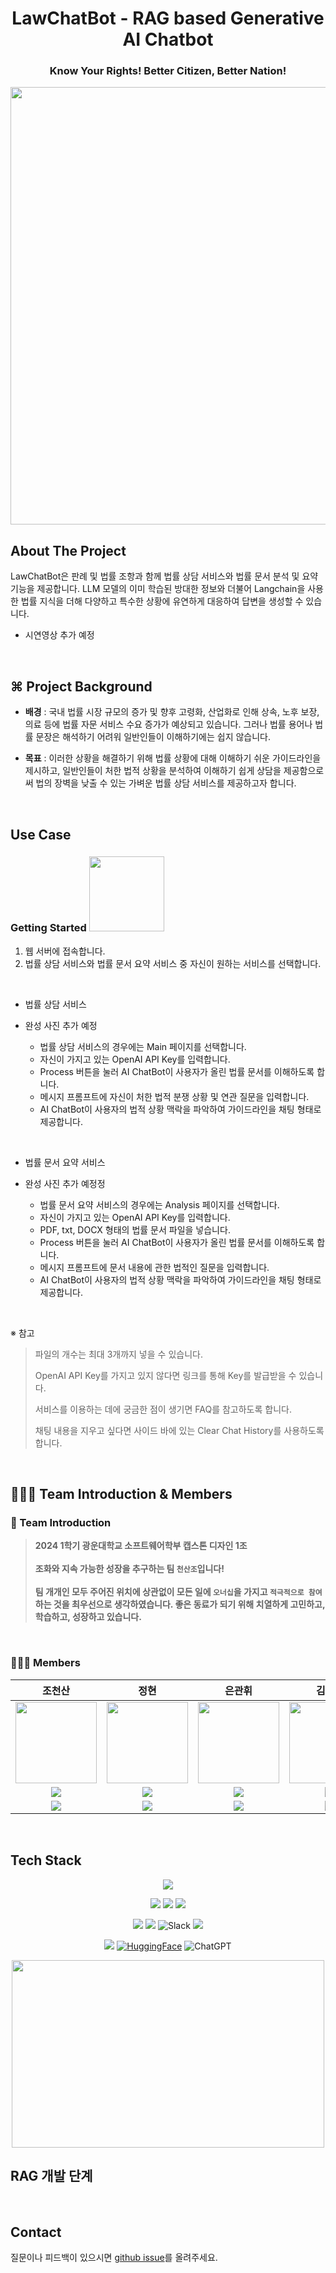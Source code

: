 <h1 align="center">LawChatBot - RAG based Generative AI Chatbot</h1>
<h3 align="center">Know Your Rights! Better Citizen, Better Nation!</h1>

<p align="center">
<img src="https://github.com/KwangWoonUnivCapstone/lawchatbot/assets/105183327/f9f05752-32c5-4833-aacb-ed58276993a5" width="700"/>
</p>

## About The Project

LawChatBot은 판례 및 법률 조항과 함께 법률 상담 서비스와 법률 문서 분석 및 요약 기능을 제공합니다. 
LLM 모델의 이미 학습된 방대한 정보와 더불어 Langchain을 사용한 법률 지식을 더해 다양하고 특수한 상황에 유연하게 대응하여 답변을 생성할 수 있습니다. 

+ 시연영상 추가 예정

<br>

## ⌘ Project Background

- **배경** : 국내 법률 시장 규모의 증가 및 향후 고령화, 산업화로 인해 상속, 노후 보장, 의료 등에 법률 자문 서비스 수요 증가가 예상되고 있습니다. 그러나 법률 용어나 법률 문장은 해석하기 어려워 일반인들이 이해하기에는 쉽지 않습니다.
  
- **목표** : 이러한 상황을 해결하기 위해 법률 상황에 대해 이해하기 쉬운 가이드라인을 제시하고, 일반인들이 처한 법적 상황을 분석하여 이해하기 쉽게 상담을 제공함으로써 법의 장벽을 낮출 수 있는 가벼운 법률 상담 서비스를 제공하고자 합니다.

<br>

## Use Case

### Getting Started <a href="https://kwangwoonunivcapstone-lawchatbot-chatbotmain-y1gxsi.streamlit.app/"><img src="https://static.vecteezy.com/system/resources/previews/009/384/880/non_2x/click-here-button-clipart-design-illustration-free-png.png" width="120" height="auto"></a>

1. 웹 서버에 접속합니다.
2. 법률 상담 서비스와 법률 문서 요약 서비스 중 자신이 원하는 서비스를 선택합니다.

<br>

- 법률 상담 서비스

- 완성 사진 추가 예정
  - 법률 상담 서비스의 경우에는 Main 페이지를 선택합니다.   
  - 자신이 가지고 있는 OpenAI API Key를 입력합니다.
  - Process 버튼을 눌러 AI ChatBot이 사용자가 올린 법률 문서를 이해하도록 합니다.
  - 메시지 프롬프트에 자신이 처한 법적 분쟁 상황 및 연관 질문을 입력합니다.
  - AI ChatBot이 사용자의 법적 상황 맥락을 파악하여 가이드라인을 채팅 형태로 제공합니다. 

<br>

- 법률 문서 요약 서비스

- 완성 사진 추가 예정정
  - 법률 문서 요약 서비스의 경우에는 Analysis 페이지를 선택합니다.
  - 자신이 가지고 있는 OpenAI API Key를 입력합니다.
  - PDF, txt, DOCX 형태의 법률 문서 파일을 넣습니다.
  - Process 버튼을 눌러 AI ChatBot이 사용자가 올린 법률 문서를 이해하도록 합니다.
  - 메시지 프롬프트에 문서 내용에 관한 법적인 질문을 입력합니다.
  - AI ChatBot이 사용자의 법적 상황 맥락을 파악하여 가이드라인을 채팅 형태로 제공합니다.

<br>

※ 참고  
>파일의 개수는 최대 3개까지 넣을 수 있습니다.
>
>OpenAI API Key를 가지고 있지 않다면 링크를 통해 Key를 발급받을 수 있습니다.
>
>서비스를 이용하는 데에 궁금한 점이 생기면 FAQ를 참고하도록 합니다.
>
>채팅 내용을 지우고 싶다면 사이드 바에 있는 Clear Chat History를 사용하도록 합니다. 

<br>

## 🧑🏻‍💻 Team Introduction & Members 
  
### 💬 Team Introduction
>**2024 1학기 광운대학교 소프트웨어학부 캡스톤 디자인 1조**<br><br>**조화와 지속 가능한 성장을 추구하는 팀 `천산조`입니다!**<br><br>**팀 개개인 모두 주어진 위치에 상관없이 모든 일에 `오너십`을 가지고 `적극적으로 참여`하는 것을 최우선으로 생각하였습니다. 좋은 동료가 되기 위해 치열하게 고민하고, 학습하고, 성장하고 있습니다.**

<br>

### 👨🏼‍💻 Members
조천산|정현|은관휘|김선진|
:-:|:-:|:-:|:-:
<img src='https://avatars.githubusercontent.com/u/58281476?v=4' height=130 width=130></img>|<img src='https://avatars.githubusercontent.com/u/105183327?s=400' height=130 width=130></img>|<img src='https://avatars.githubusercontent.com/u/50892715?v=4' height=130 width=130></img>|<img src='https://avatars.githubusercontent.com/u/84309189?v=4' height=130 width=130></img>
<a href="https://github.com/joarthvr" target="_blank"><img src="https://img.shields.io/badge/GitHub-black.svg?&style=round&logo=github"/></a>|<a href="https://github.com/jsjhyun" target="_blank"><img src="https://img.shields.io/badge/GitHub-black.svg?&style=round&logo=github"/></a>|<a href="https://github.com/gwanhwi" target="_blank"><img src="https://img.shields.io/badge/GitHub-black.svg?&style=round&logo=github"/></a>|<a href="https://github.com/SJ-1220" target="_blank"><img src="https://img.shields.io/badge/GitHub-black.svg?&style=round&logo=github"/></a>|<a 
<a href="mailto:ioi456859@gmail.com" target="_blank"><img src="https://img.shields.io/badge/Gmail-EA4335?style&logo=Gmail&logoColor=white"/></a>|<a href="mailto:jsjhyun98@gmail.com" target="_blank"><img src="https://img.shields.io/badge/Gmail-EA4335?style&logo=Gmail&logoColor=white"/></a>|<a href="mailto:rhksgnl3@naver.com" target="_blank"><img src="https://img.shields.io/badge/Gmail-EA4335?style&logo=Gmail&logoColor=white"/></a>|<a href="mailto:kindjin12@naver.com" target="_blank"><img src="https://img.shields.io/badge/Gmail-EA4335?style&logo=Gmail&logoColor=white"/></a>

<br>

## Tech Stack
<div align="center">

  <img src="https://img.shields.io/badge/streamlit-FF4B4B?style=flat&logo=streamlit&logoColor=white"/>
  
  <img src="https://img.shields.io/badge/python-3776AB?style=flat&logo=python&logoColor=white"/>&nbsp;<img src="https://img.shields.io/badge/linux-FCC624?style=flat&logo=linux&logoColor=black"/>&nbsp;<img src="https://img.shields.io/badge/VScode-007ACC?style=flat&logo=VScode&logoColor=white"/>
  
  <img src="https://img.shields.io/badge/git-F05032?style=flat&logo=git&logoColor=white"/>&nbsp;<img src="https://img.shields.io/badge/github-181717?style=flat&logo=github&logoColor=white"/>&nbsp;![Slack](https://img.shields.io/badge/Slack-4A154B?style=flat&logo=slack&logoColor=white)&nbsp;<img src="https://img.shields.io/badge/Notion-000000?style=flat&logo=Notion&logoColor=white"/>
  
  <img src="https://img.shields.io/badge/google colab-F9AB00?style=flat&logo=google colab&logoColor=white"/>&nbsp;[![HuggingFace](https://img.shields.io/badge/%F0%9F%A4%97-Models%20on%20Hub-yellow)](https://huggingface.co/models?filter=keytotext)&nbsp;![ChatGPT](https://img.shields.io/badge/chatGPT-74aa9c?style=flat&logo=openai&logoColor=white)

  <img src='https://miro.medium.com/v2/resize:fit:1358/1*ou-fsKxxJm1zDv2_HQ1x6g.png' height=300 width=500></img>
  
</div>

## RAG 개발 단계

<br>

## Contact
질문이나 피드백이 있으시면 [github issue](https://github.com/KwangWoonUnivCapstone/lawchatbot/issues)를 올려주세요.
